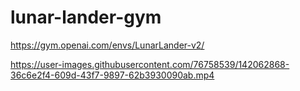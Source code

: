 # lunar-lander-gym

https://gym.openai.com/envs/LunarLander-v2/

https://user-images.githubusercontent.com/76758539/142062868-36c6e2f4-609d-43f7-9897-62b3930090ab.mp4

